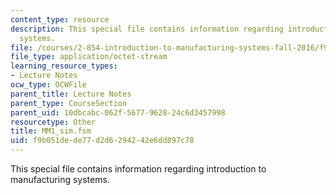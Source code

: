 ```yaml
---
content_type: resource
description: This special file contains information regarding introduction to manufacturing
  systems.
file: /courses/2-854-introduction-to-manufacturing-systems-fall-2016/f9b051dede77d2d6294242e6dd897c78_MM1_sim.fsm
file_type: application/octet-stream
learning_resource_types:
- Lecture Notes
ocw_type: OCWFile
parent_title: Lecture Notes
parent_type: CourseSection
parent_uid: 10dbcabc-062f-5677-9628-24c6d3457998
resourcetype: Other
title: MM1_sim.fsm
uid: f9b051de-de77-d2d6-2942-42e6dd897c78
---
```

This special file contains information regarding introduction to manufacturing systems.

